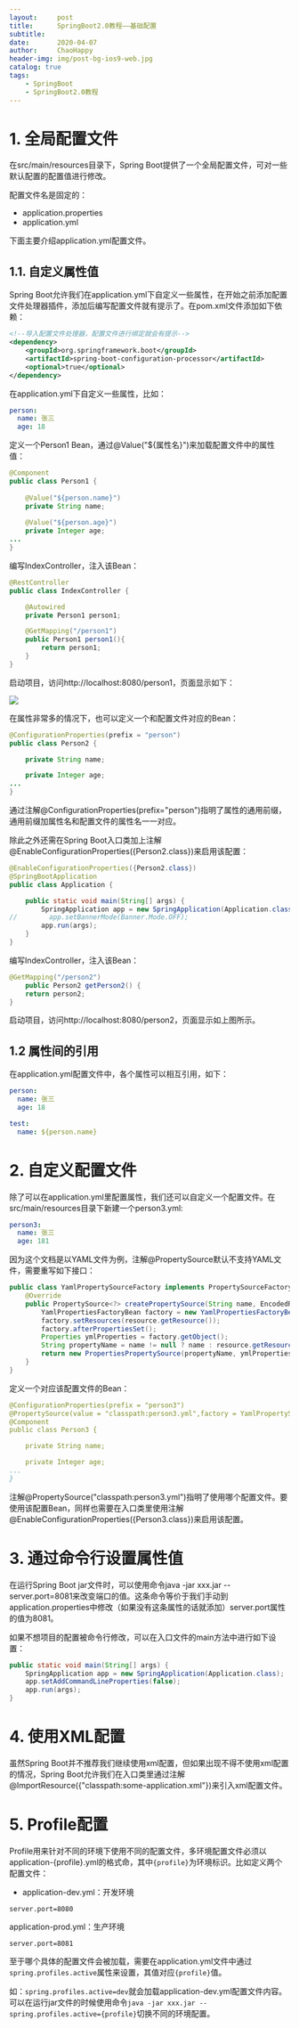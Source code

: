 ```yaml
---
layout:     post
title:      SpringBoot2.0教程——基础配置
subtitle:   
date:       2020-04-07
author:     ChaoHappy
header-img: img/post-bg-ios9-web.jpg
catalog: true
tags:
    - SpringBoot
    - SpringBoot2.0教程
---
```


# 1. 全局配置文件

在src/main/resources目录下，Spring Boot提供了一个全局配置文件，可对一些默认配置的配置值进行修改。

配置文件名是固定的：

- application.properties
- application.yml

下面主要介绍application.yml配置文件。

## 1.1. 自定义属性值

Spring Boot允许我们在application.yml下自定义一些属性，在开始之前添加配置文件处理器插件，添加后编写配置文件就有提示了。在pom.xml文件添加如下依赖：

```xml
<!--导入配置文件处理器，配置文件进行绑定就会有提示-->
<dependency>
    <groupId>org.springframework.boot</groupId>
    <artifactId>spring-boot-configuration-processor</artifactId>
    <optional>true</optional>
</dependency>
```

在application.yml下自定义一些属性，比如：

```yaml
person:
  name: 张三
  age: 18
```

定义一个Person1 Bean，通过@Value("${属性名}")来加载配置文件中的属性值：

```java
@Component
public class Person1 {
	
	@Value("${person.name}")
	private String name;
	
	@Value("${person.age}")
	private Integer age;
...
}
```

编写IndexController，注入该Bean：

```java
@RestController
public class IndexController {

    @Autowired
    private Person1 person1;

    @GetMapping("/person1")
    public Person1 person1(){
        return person1;
    }
}
```

启动项目，访问http://localhost:8080/person1，页面显示如下：

![](D:\chaohappy\github\chaohappy.github.io\images\SpringBoot-学习\SpringBoot教程\全局配置文件\1.png)

在属性非常多的情况下，也可以定义一个和配置文件对应的Bean：

```java
@ConfigurationProperties(prefix = "person")
public class Person2 {

    private String name;

    private Integer age;
...
}
```

通过注解@ConfigurationProperties(prefix="person")指明了属性的通用前缀，通用前缀加属性名和配置文件的属性名一一对应。

除此之外还需在Spring Boot入口类加上注解@EnableConfigurationProperties({Person2.class})来启用该配置：

```java
@EnableConfigurationProperties({Person2.class})
@SpringBootApplication
public class Application {

	public static void main(String[] args) {
		SpringApplication app = new SpringApplication(Application.class);
//        app.setBannerMode(Banner.Mode.OFF);
        app.run(args);
	}
}
```

编写IndexController，注入该Bean：

```java
@GetMapping("/person2")
    public Person2 getPerson2() {
    return person2;
}
```

启动项目，访问http://localhost:8080/person2，页面显示如上图所示。

## 1.2 属性间的引用

在application.yml配置文件中，各个属性可以相互引用，如下： 

```yaml
person:
  name: 张三
  age: 18

test:
  name: ${person.name}
```

# 2. 自定义配置文件

除了可以在application.yml里配置属性，我们还可以自定义一个配置文件。在src/main/resources目录下新建一个person3.yml:

```yaml
person3:
  name: 张三
  age: 181
```

因为这个文档是以YAML文件为例，注解@PropertySource默认不支持YAML文件，需要重写如下接口：

```java
public class YamlPropertySourceFactory implements PropertySourceFactory {
    @Override
    public PropertySource<?> createPropertySource(String name, EncodedResource resource) throws IOException {
        YamlPropertiesFactoryBean factory = new YamlPropertiesFactoryBean();
        factory.setResources(resource.getResource());
        factory.afterPropertiesSet();
        Properties ymlProperties = factory.getObject();
        String propertyName = name != null ? name : resource.getResource().getFilename();
        return new PropertiesPropertySource(propertyName, ymlProperties);
    }
}
```

定义一个对应该配置文件的Bean：

```yaml
@ConfigurationProperties(prefix = "person3")
@PropertySource(value = "classpath:person3.yml",factory = YamlPropertySourceFactory.class)
@Component
public class Person3 {

    private String name;

    private Integer age;
...
}
```

注解@PropertySource("classpath:person3.yml")指明了使用哪个配置文件。要使用该配置Bean，同样也需要在入口类里使用注解@EnableConfigurationProperties({Person3.class})来启用该配置。

# 3. 通过命令行设置属性值

在运行Spring Boot jar文件时，可以使用命令java -jar xxx.jar --server.port=8081来改变端口的值。这条命令等价于我们手动到application.properties中修改（如果没有这条属性的话就添加）server.port属性的值为8081。

如果不想项目的配置被命令行修改，可以在入口文件的main方法中进行如下设置：

```java
public static void main(String[] args) {
    SpringApplication app = new SpringApplication(Application.class);
    app.setAddCommandLineProperties(false);
    app.run(args);
}
```

# 4. 使用XML配置

虽然Spring Boot并不推荐我们继续使用xml配置，但如果出现不得不使用xml配置的情况，Spring Boot允许我们在入口类里通过注解@ImportResource({"classpath:some-application.xml"})来引入xml配置文件。

# 5. Profile配置

Profile用来针对不同的环境下使用不同的配置文件，多环境配置文件必须以application-{profile}.yml的格式命，其中`{profile}`为环境标识。比如定义两个配置文件：

- application-dev.yml：开发环境

```
server.port=8080
```

application-prod.yml：生产环境 

```
server.port=8081
```

至于哪个具体的配置文件会被加载，需要在application.yml文件中通过`spring.profiles.active`属性来设置，其值对应`{profile}`值。

如：`spring.profiles.active=dev`就会加载application-dev.yml配置文件内容。可以在运行jar文件的时候使用命令`java -jar xxx.jar --spring.profiles.active={profile}`切换不同的环境配置。











